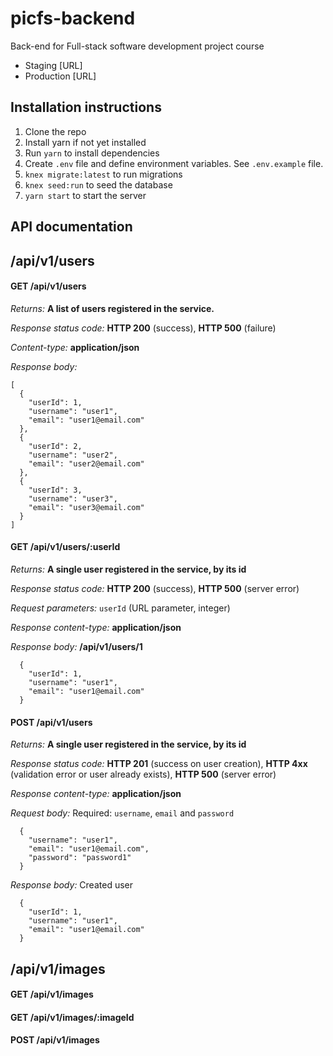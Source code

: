 # picfs-backend

Back-end for Full-stack software development project course

* Staging [URL]
* Production [URL]

## Installation instructions

1.  Clone the repo
2.  Install yarn if not yet installed
3.  Run `yarn` to install dependencies
4.  Create `.env` file and define environment variables. See `.env.example` file.
5.  `knex migrate:latest` to run migrations
6.  `knex seed:run` to seed the database
7.  `yarn start` to start the server

## API documentation

## /api/v1/users

#### GET /api/v1/users

_Returns:_ **A list of users registered in the service.**

_Response status code:_ **HTTP 200** (success), **HTTP 500** (failure)

_Content-type:_ **application/json**

_Response body:_

```
[
  {
    "userId": 1,
    "username": "user1",
    "email": "user1@email.com"
  },
  {
    "userId": 2,
    "username": "user2",
    "email": "user2@email.com"
  },
  {
    "userId": 3,
    "username": "user3",
    "email": "user3@email.com"
  }
]
```

#### GET /api/v1/users/:userId

_Returns:_ **A single user registered in the service, by its id**

_Response status code:_ **HTTP 200** (success), **HTTP 500** (server error)

_Request parameters:_ ```userId``` (URL parameter, integer)

_Response content-type:_ **application/json**

_Response body:_ **/api/v1/users/1**

```
  {
    "userId": 1,
    "username": "user1",
    "email": "user1@email.com"
  }
```

#### POST /api/v1/users

_Returns:_ **A single user registered in the service, by its id**

_Response status code:_ **HTTP 201** (success on user creation), **HTTP 4xx** (validation error or user already exists), **HTTP 500** (server error)

_Response content-type:_ **application/json**

_Request body:_ Required: ```username```, ```email``` and ```password```

```
  {
    "username": "user1",
    "email": "user1@email.com",
    "password": "password1"
  }
```

_Response body:_ Created user

```
  {
    "userId": 1,
    "username": "user1",
    "email": "user1@email.com"
  }
```
## /api/v1/images

#### GET /api/v1/images

#### GET /api/v1/images/:imageId

#### POST /api/v1/images
